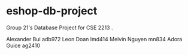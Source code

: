 # eshop-db-project
Group 21's Database Project for CSE 2213 .

Alexander Bui adb972
Leon Doan lmd414
Melvin Nguyen mn834
Adora Guice ag2410